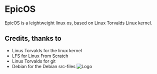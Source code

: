 # EpicOS 
EpicOS is a leightweight linux os, based on Linux Torvalds Linux kernel.


## Credits, thanks to
- Linus Torvalds for the linux kernel
- LFS for Linux From Scratch
- Linus Torvalds for git
- Debian for the Debian src-files
![Logo](https://media.discordapp.net/attachments/774545433221267466/1204481169719169145/EpicOS_1.png?ex=65d4e381&is=65c26e81&hm=fa5e50cc264a07de6d8dfaec3f9584aa8ddbbaa4c67c2a19dd736c932e73e277&=&format=webp&quality=lossless&width=740&height=302)
